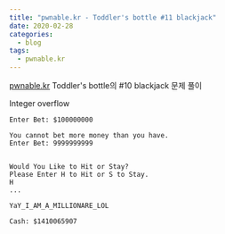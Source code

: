 ```yaml
---
title: "pwnable.kr - Toddler's bottle #11 blackjack"
date: 2020-02-28
categories:
  - blog
tags:
  - pwnable.kr
---
```


[pwnable.kr][pwnable.kr] Toddler's bottle의 #10 blackjack 문제 풀이

Integer overflow

~~~
Enter Bet: $100000000

You cannot bet more money than you have.
Enter Bet: 9999999999


Would You Like to Hit or Stay?
Please Enter H to Hit or S to Stay.
H
... 

YaY_I_AM_A_MILLIONARE_LOL

Cash: $1410065907
~~~

[pwnable.kr]: https://pwnable.kr